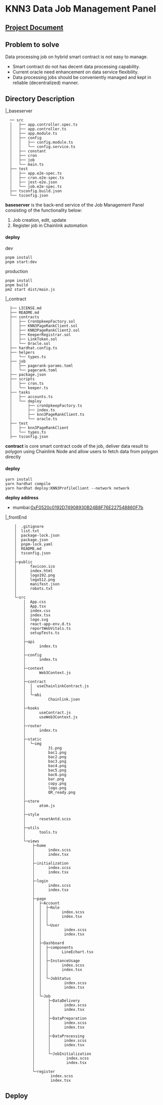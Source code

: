 # KNN3 Data Job Management Panel

## [Project Document](https://docs.google.com/document/d/1ikYChJuXXjDaH_4F2_oQfuXcyZz37IKHIgj4tynmn-U/edit)

## Problem to solve   
Data processing job on hybrid smart contract is not easy to manage.   
- Smart contract do not has decent data processing capability.
- Current oracle need enhancement on data service flexibility.
- Data processing jobs should be conveniently managed and kept in reliable (decentralized) manner.    


## Directory Description    

|_baseserver 
```
  ── src
  │   ├── app.controller.spec.ts
  │   ├── app.controller.ts
  │   ├── app.module.ts
  │   ├── config
  │   │   ├── config.module.ts
  │   │   └── config.service.ts
  │   ├── constant
  │   ├── cron
  │   ├── job
  │   └── main.ts
  ├── test
  │   ├── app.e2e-spec.ts
  │   ├── cron.e2e-spec.ts
  │   ├── jest-e2e.json
  │   └── job.e2e-spec.ts
  ├── tsconfig.build.json
  └── tsconfig.json
 ```
 
 **baseserver** is the back-end service of the Job Management Panel consisting of the functionality below:
  1. Job creation, edit, update
  2. Register job in Chainlink automation
 
 #### deploy
 dev
 ```
 pnpm install
 pnpm start:dev
 ```
 production
 ```
 pnpm install
 pnpm build
 pm2 start dist/main.js
 ```
 
|_contract  
```
  ├── LICENSE.md
  ├── README.md
  ├── contracts
  │   ├── CronUpkeepFactory.sol
  │   ├── KNN3PageRankClient.sol
  │   ├── KNN3PageRankClient2.sol
  │   ├── KeeperRegistrar.sol
  │   ├── LinkToken.sol
  │   └── Oracle.sol
  ├── hardhat.config.ts
  ├── helpers
  │   └── types.ts
  ├── job
  │   ├── pagerank-params.toml
  │   └── pagerank.toml
  ├── package.json
  ├── scripts
  │   ├── cron.ts
  │   └── keeper.ts
  ├── tasks
  │   ├── accounts.ts
  │   └── deploy
  │       ├── cronUpkeepFactory.ts
  │       ├── index.ts
  │       ├── knn3PageRankClient.ts
  │       └── oracle.ts
  ├── test
  │   ├── knn3PageRankClient
  │   └── types.ts
  ├── tsconfig.json
```
**contract** is core smart contract code of the job, deliver data result to polygon using Chainlink Node and allow users to fetch data from polygon directly

 #### deploy
 ```
 yarn install
 yarn hardhat compile
 yarn hardhat deploy:KNN3ProfileClient --network network
 ```
 
 **deploy address**  
  * mumbai:[0xF0520c0192D74908930B24B8F76E227548860F7b](https://mumbai.polygonscan.com/address/0xF0520c0192D74908930B24B8F76E227548860F7b)


|_frontEnd    
```
    │  .gitignore
    │  list.txt
    │  package-lock.json
    │  package.json
    │  pnpm-lock.yaml
    │  README.md
    │  tsconfig.json
    │  
    ├─public
    │      favicon.ico
    │      index.html
    │      logo192.png
    │      logo512.png
    │      manifest.json
    │      robots.txt
    │      
    └─src
        │  App.css
        │  App.tsx
        │  index.css
        │  index.tsx
        │  logo.svg
        │  react-app-env.d.ts
        │  reportWebVitals.ts
        │  setupTests.ts
        │  
        ├─api
        │      index.ts
        │      
        ├─config
        │      index.ts
        │      
        ├─context
        │      Web3Context.js
        │      
        ├─contract
        │  │  useChainlinkContract.js
        │  │  
        │  └─abi
        │          Chainlink.json
        │          
        ├─hooks
        │      useContract.js
        │      useWeb3Context.js
        │      
        ├─router
        │      index.ts
        │      
        ├─static
        │  └─img
        │          31.png
        │          bac1.png
        │          bac2.png
        │          bac3.png
        │          bac4.png
        │          bac5.png
        │          bac6.png
        │          bar.png
        │          copy.png
        │          logo.png
        │          QR_ready.png
        │          
        ├─store
        │      atom.js
        │      
        ├─style
        │      resetAntd.scss
        │      
        ├─utils
        │      tools.ts
        │      
        └─views
            ├─home
            │      index.scss
            │      index.tsx
            │      
            ├─initialization
            │      index.scss
            │      index.tsx
            │      
            ├─login
            │      index.scss
            │      index.tsx
            │      
            ├─page
            │  ├─Account
            │  │  ├─Role
            │  │  │      index.scss
            │  │  │      index.tsx
            │  │  │      
            │  │  └─User
            │  │          index.scss
            │  │          index.tsx
            │  │          
            │  ├─Dashboard
            │  │  ├─components
            │  │  │      LineEchart.tsx
            │  │  │      
            │  │  ├─InstanceUsage
            │  │  │      index.scss
            │  │  │      index.tsx
            │  │  │      
            │  │  └─JobStatus
            │  │          index.scss
            │  │          index.tsx
            │  │          
            │  └─Job
            │      ├─DataDelivery
            │      │      index.scss
            │      │      index.tsx
            │      │      
            │      ├─DataPreparation
            │      │      index.scss
            │      │      index.tsx
            │      │      
            │      ├─DataProcessing
            │      │      index.scss
            │      │      index.tsx
            │      │      
            │      └─JobInitialization
            │              index.scss
            │              index.tsx
            │              
            └─register
                    index.scss
                    index.tsx
```

## Deploy

